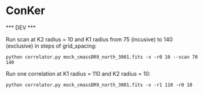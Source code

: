 # ConKer

*** DEV ***

Run scan at K2 radius = 10 and K1 radius from 75 (incusive) to 140 (exclusive) in steps of grid_spacing:
```
python correlator.py mock_cmassDR9_north_3001.fits -v -r0 10 --scan 70 140
```

Run one correlation at K1 radius = 110 and K2 radius = 10:
```
python correlator.py mock_cmassDR9_north_3001.fits -v -r1 110 -r0 10
```
